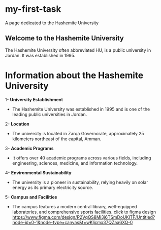 # my-first-task
A page dedicated to the Hashemite University
## Welcome to the Hashemite University
The Hashemite University often abbreviated HU, is a public university in Jordan. It was established in 1995.


# Information about the Hashemite University

1- **University Establishment**  
  - The Hashemite University was established in 1995 and is one of the leading public universities in Jordan.

2- **Location**  
  - The university is located in Zarqa Governorate, approximately 25 kilometers northeast of the capital, Amman.

3- **Academic Programs**  
  - It offers over 40 academic programs across various fields, including engineering, sciences, medicine, and information technology.

4- **Environmental Sustainability**  
  - The university is a pioneer in sustainability, relying heavily on solar energy as its primary electricity source.

5- **Campus and Facilities**  
  - The campus features a modern central library, well-equipped laboratories, and comprehensive sports facilities.
click to figma design https://www.figma.com/design/P2VqQS8Mi3j6TSmDoUKITF/Untitled?node-id=0-1&node-type=canvas&t=wKljcmx37QZaa6XQ-0
